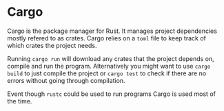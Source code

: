 # Cargo
Cargo is the package manager for Rust. It manages project dependencies mostly refered to as crates. Cargo relies on a `toml` file to keep track of which crates the project needs.

Running `cargo run` will download any crates that the project depends on, compile and run the program. Alternatively you might want to use `cargo build` to just compile the project or `cargo test` to check if there are no errors without going through compilation.

Event though `rustc` could be used to run programs Cargo is used most of the time. 